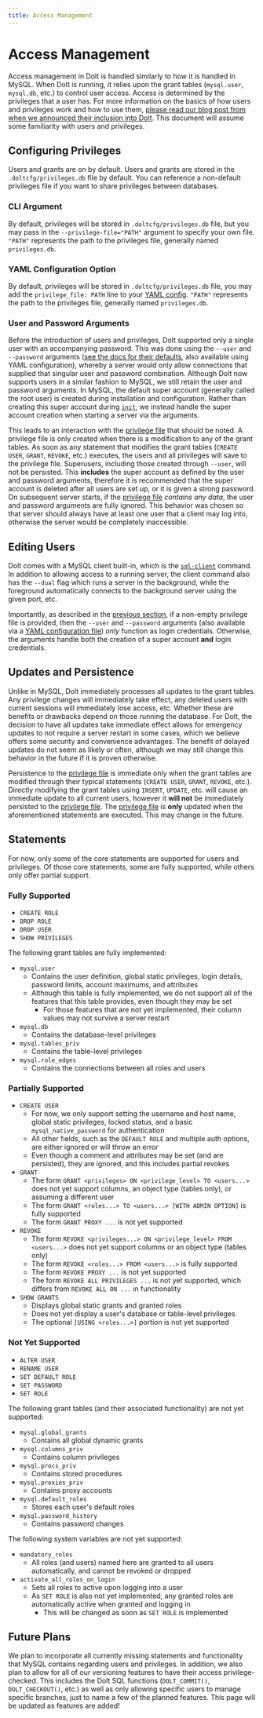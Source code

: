 ```yaml
---
title: Access Management
---
```


# Access Management

Access management in Dolt is handled similarly to how it is handled in MySQL.
When Dolt is running, it relies upon the grant tables (`mysql.user`, `mysql.db`, etc.) to control user access.
Access is determined by the privileges that a user has.
For more information on the basics of how users and privileges work and how to use them, [please read our blog post from when we announced their inclusion into Dolt](https://www.dolthub.com/blog/2022-02-16-introducing-users-and-privileges/).
This document will assume some familiarity with users and privileges.

## Configuring Privileges 

Users and grants are on by default. Users and grants are stored in the `.doltcfg/privileges.db` file by default. You can reference a non-default privileges file if you want to share privileges between databases.

### CLI Argument

By default, privileges will be stored in `.doltcfg/privileges.db` file, but you may pass in the `--privilege-file="PATH"` argument to specify your own file.
`"PATH"` represents the path to the privileges file, generally named `privileges.db`.

### YAML Configuration Option

By default, privileges will be stored in `.doltcfg/privileges.db` file, you may add the `privilege_file: PATH` line to your [YAML config](configuration.md).
`"PATH"` represents the path to the privileges file, generally named `privileges.db`.

### User and Password Arguments

Before the introduction of users and privileges, Dolt supported only a single user with an accompanying password.
This was done using the `--user` and `--password` arguments ([see the docs for their defaults](../../cli.md#dolt-sql-server), also available using YAML configuration), whereby a server would only allow connections that supplied that singular user and password combination.
Although Dolt now supports users in a similar fashion to MySQL, we still retain the user and password arguments.
In MySQL, the default super account (generally called the root user) is created during installation and configuration.
Rather than creating this super account during [`init`](../../cli.md#dolt-init), we instead handle the super account creation when starting a server via the arguments.

This leads to an interaction with the [privilege file](#privilege-file) that should be noted.
A privilege file is only created when there is a modification to any of the grant tables.
As soon as any statement that modifies the grant tables (`CREATE USER`, `GRANT`, `REVOKE`, etc.) executes, the users and all privileges will save to the privilege file.
Superusers, including those created through `--user`, will not be persisted.
This **includes** the super account as defined by the user and password arguments, therefore it is recommended that the super account is deleted after all users are set up, or it is given a strong password.
On subsequent server starts, if the [privilege file](#privilege-file) _contains any data_, the user and password arguments are fully ignored.
This behavior was chosen so that server should always have at least one user that a client may log into, otherwise the server would be completely inaccessible.

## Editing Users

Dolt comes with a MySQL client built-in, which is the [`sql-client`](../../cli.md#dolt-sql-client) command.
In addition to allowing access to a running server, the client command also has the `--dual` flag which runs a server in the background, while the foreground automatically connects to the background server using the given port, etc.

Importantly, as described in the [previous section](#user-and-password-arguments), if a non-empty privilege file is provided, then the `--user` and `--password` arguments (also available via a [YAML configuration file](./configuration.md)) _only_ function as login credentials.
Otherwise, the arguments handle both the creation of a super account **and** login credentials.

## Updates and Persistence

Unlike in MySQL, Dolt immediately processes all updates to the grant tables.
Any privilege changes will immediately take effect, any deleted users with current sessions will immediately lose access, etc.
Whether these are benefits or drawbacks depend on those running the database.
For Dolt, the decision to have all updates take immediate effect allows for emergency updates to not require a server restart in some cases, which we believe offers some security and convenience advantages.
The benefit of delayed updates do not seem as likely or often, although we may still change this behavior in the future if it is proven otherwise.

Persistence to the [privilege file](#privilege-file) is immediate only when the grant tables are modified through their typical statements (`CREATE USER`, `GRANT`, `REVOKE`, etc.).
Directly modifying the grant tables using `INSERT`, `UPDATE`, etc. will cause an immediate update to all current users, however it **will not** be immediately persisted to the [privilege file](#privilege-file).
The [privilege file](#privilege-file) is **only** updated when the aforementioned statements are executed.
This may change in the future.

## Statements

For now, only some of the core statements are supported for users and privileges.
Of those core statements, some are fully supported, while others only offer partial support.

### Fully Supported

- `CREATE ROLE`
- `DROP ROLE`
- `DROP USER`
- `SHOW PRIVILEGES`

The following grant tables are fully implemented:

- `mysql.user`
  - Contains the user definition, global static privileges, login details, password limits, account maximums, and attributes
  - Although this table is fully implemented, we do not support all of the features that this table provides, even though they may be set
    - For those features that are not yet implemented, their column values may not survive a server restart
- `mysql.db`
  - Contains the database-level privileges
- `mysql.tables_priv`
  - Contains the table-level privileges
- `mysql.role_edges`
  - Contains the connections between all roles and users

### Partially Supported

- `CREATE USER`
  - For now, we only support setting the username and host name, global static privileges, locked status, and a basic `mysql_native_password` for authentication
  - All other fields, such as the `DEFAULT ROLE` and multiple auth options, are either ignored or will throw an error
  - Even though a comment and attributes may be set (and are persisted), they are ignored, and this includes partial revokes
- `GRANT`
  - The form `GRANT <privileges> ON <privilege_level> TO <users...>` does not yet support columns, an object type (tables only), or assuming a different user
  - The form `GRANT <roles...> TO <users...> [WITH ADMIN OPTION]` is fully supported
  - The form `GRANT PROXY ...` is not yet supported
- `REVOKE`
  - The form `REVOKE <privileges...> ON <privilege_level> FROM <users...>` does not yet support columns or an object type (tables only)
  - The form `REVOKE <roles...> FROM <users...>` is fully supported
  - The form `REVOKE PROXY ...` is not yet supported
  - The form `REVOKE ALL PRIVILEGES ...` is not yet supported, which differs from `REVOKE ALL ON ...` in functionality
- `SHOW GRANTS`
  - Displays global static grants and granted roles
  - Does not yet display a user's database or table-level privileges
  - The optional `[USING <roles...>]` portion is not yet supported

### Not Yet Supported

- `ALTER USER`
- `RENAME USER`
- `SET DEFAULT ROLE`
- `SET PASSWORD`
- `SET ROLE`

The following grant tables (and their associated functionality) are not yet supported:

- `mysql.global_grants`
  - Contains all global dynamic grants
- `mysql.columns_priv`
  - Contains column privileges
- `mysql.procs_priv`
  - Contains stored procedures
- `mysql.proxies_priv`
  - Contains proxy accounts
- `mysql.default_roles`
  - Stores each user's default roles
- `mysql.password_history`
  - Contains password changes

The following system variables are not yet supported:
- `mandatory_roles`
  - All roles (and users) named here are granted to all users automatically, and cannot be revoked or dropped
- `activate_all_roles_on_login`
  - Sets all roles to active upon logging into a user
  - As `SET ROLE` is also not yet implemented, any granted roles are automatically active when granted and logging in
    - This will be changed as soon as `SET ROLE` is implemented

## Future Plans

We plan to incorporate all currently missing statements and functionality that MySQL contains regarding users and privileges.
In addition, we also plan to allow for all of our versioning features to have their access privilege-checked.
This includes the Dolt SQL functions (`DOLT_COMMIT()`, `DOLT_CHECKOUT()`, etc.) as well as only allowing specific users to manage specific branches, just to name a few of the planned features.
This page will be updated as features are added!
